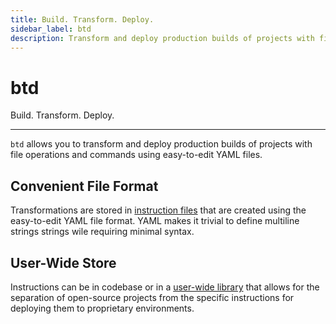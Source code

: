 ```yaml
---
title: Build. Transform. Deploy.
sidebar_label: btd
description: Transform and deploy production builds of projects with file operations and commands using easy to write YAML files.
---
```


# btd

<div style={{fontSize: '1.75rem'}}>Build. Transform. Deploy.</div>

---

`btd` allows you to transform and deploy production builds of projects with file operations and commands using easy-to-edit YAML files.

## Convenient File Format

Transformations are stored in [instruction files](/file-format/) that are created using the easy-to-edit YAML file format. YAML makes it trivial to define multiline strings strings wile requiring minimal syntax.

## User-Wide Store

Instructions can be in codebase or in a [user-wide library](/the-library/) that allows for the separation of open-source projects from the specific instructions for deploying them to proprietary environments.
